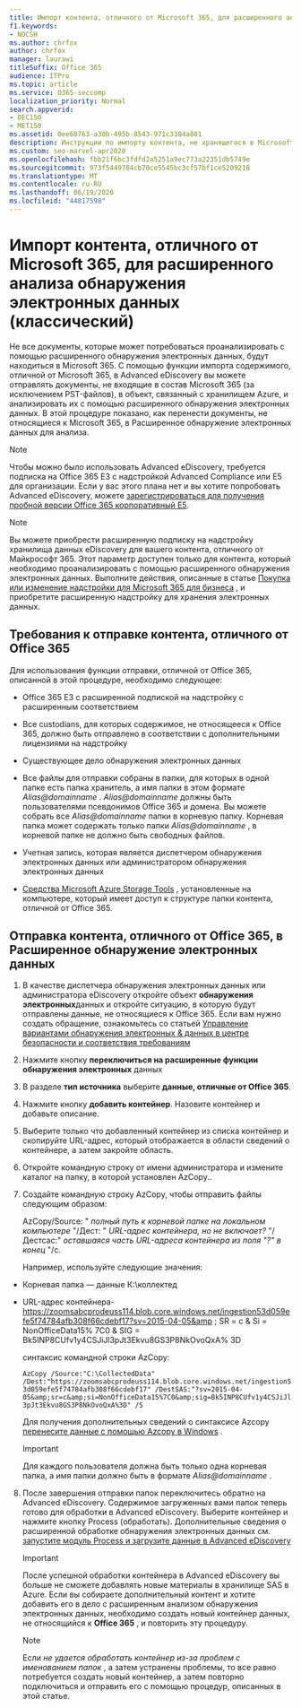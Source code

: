 ```yaml
---
title: Импорт контента, отличного от Microsoft 365, для расширенного анализа обнаружения электронных данных
f1.keywords:
- NOCSH
ms.author: chrfox
author: chrfox
manager: laurawi
titleSuffix: Office 365
audience: ITPro
ms.topic: article
ms.service: O365-seccomp
localization_priority: Normal
search.appverid:
- OEC150
- MET150
ms.assetid: 0ee60763-a30b-495b-8543-971c3384a801
description: Инструкции по импорту контента, не хранящегося в Microsoft 365, в большой двоичный объект Azure, чтобы его можно было проанализировать с помощью АЕД
ms.custom: seo-marvel-apr2020
ms.openlocfilehash: fbb21f6bc3fdfd2a5251a9ec773a22351db5749e
ms.sourcegitcommit: 973f5449784cb70ce5545bc3cf57bf1ce5209218
ms.translationtype: MT
ms.contentlocale: ru-RU
ms.lasthandoff: 06/19/2020
ms.locfileid: "44817598"
---
```

# <a name="import-non-microsoft-365-content-for-advanced-ediscovery-classic-analysis"></a>Импорт контента, отличного от Microsoft 365, для расширенного анализа обнаружения электронных данных (классический)

Не все документы, которые может потребоваться проанализировать с помощью расширенного обнаружения электронных данных, будут находиться в Microsoft 365. С помощью функции импорта содержимого, отличной от Microsoft 365, в Advanced eDiscovery вы можете отправлять документы, не входящие в состав Microsoft 365 (за исключением PST-файлов), в объект, связанный с хранилищем Azure, и анализировать их с помощью расширенного обнаружения электронных данных. В этой процедуре показано, как перенести документы, не относящиеся к Microsoft 365, в Расширенное обнаружение электронных данных для анализа.
  
> [!NOTE]
> Чтобы можно было использовать Advanced eDiscovery, требуется подписка на Office 365 E3 с надстройкой Advanced Compliance или E5 для организации. Если у вас этого плана нет и вы хотите попробовать Advanced eDiscovery, можете [зарегистрироваться для получения пробной версии Office 365 корпоративный E5](https://go.microsoft.com/fwlink/p/?LinkID=698279). 
  
> [!NOTE]
> Вы можете приобрести расширенную подписку на надстройку хранилища данных eDiscovery для вашего контента, отличного от Майкрософт 365. Этот параметр доступен только для контента, который необходимо проанализировать с помощью расширенного обнаружения электронных данных. Выполните действия, описанные в статье [Покупка или изменение надстройки для Microsoft 365 для бизнеса](https://docs.microsoft.com/microsoft-365/commerce/buy-or-edit-an-add-on) , и приобретите расширенную надстройку для хранения электронных данных. 
  
## <a name="requirements-to-upload-non-office-365-content"></a>Требования к отправке контента, отличного от Office 365

Для использования функции отправки, отличной от Office 365, описанной в этой процедуре, необходимо следующее:
  
- Office 365 E3 с расширенной подпиской на надстройку с расширенным соответствием
    
- Все custodians, для которых содержимое, не относящееся к Office 365, должно быть отправлено в соответствии с дополнительными лицензиями на надстройку
    
- Существующее дело обнаружения электронных данных
    
- Все файлы для отправки собраны в папки, для которых в одной папке есть папка хранитель, а имя папки в этом формате *Alias@domainname* . *Alias@domainname* должны быть пользователями псевдонимов Office 365 и домена. Вы можете собрать все *Alias@domainname* папки в корневую папку. Корневая папка может содержать только папки *Alias@domainname* , в корневой папке не должно быть свободных файлов. 
    
- Учетная запись, которая является диспетчером обнаружения электронных данных или администратором обнаружения электронных данных
    
- [Средства Microsoft Azure Storage Tools](https://aka.ms/downloadazcopy) , установленные на компьютере, который имеет доступ к структуре папки контента, отличной от Office 365. 
    
## <a name="upload-non-office-365-content-into-advanced-ediscovery"></a>Отправка контента, отличного от Office 365, в Расширенное обнаружение электронных данных


1. В качестве диспетчера обнаружения электронных данных или администратора eDiscovery откройте объект **обнаружения электронных**данных и откройте ситуацию, в которую будут отправлены данные, не относящиеся к Office 365. Если вам нужно создать обращение, ознакомьтесь со статьей [Управление вариантами обнаружения электронных &amp; данных в центре безопасности и соответствия требованиям](ediscovery-cases.md)
    
2. Нажмите кнопку **переключиться на расширенные функции обнаружения электронных** данных
    
3. В разделе **тип источника** выберите **данные, отличные от Office 365**.
    
4. Нажмите кнопку **добавить контейнер**. Назовите контейнер и добавьте описание.
    
5. Выберите только что добавленный контейнер из списка контейнер и скопируйте URL-адрес, который отображается в области сведений о контейнере, а затем закройте область.
    
6. Откройте командную строку от имени администратора и измените каталог на папку, в которой установлен AzCopy..
    
7. Создайте командную строку AzCopy, чтобы отправить файлы следующим образом:
    
    AzCopy/Source: " *полный путь к корневой папке на локальном компьютере* "/Дест: " *URL-адрес контейнера, но не включает?*  "/Дестсас:" *оставшаяся часть URL-адреса контейнера из поля "?" в конец* "/с. 
    
    Например, используйте следующие значения: 
    
  - Корневая папка — данные К:\коллектед 
    
  - URL-адрес контейнера- https://zoomsabcprodeuss114.blob.core.windows.net/ingestion53d059efe5f74784afb308f66cdebf17?sv=2015-04-05&amp ; SR = c &amp; Si = NonOfficeData15% 7C0 &amp; SIG = Bk5INP8CUfv1y4CSJiJl3pJt3Ekvu8GS3P8NkOvoQxA% 3D
    
    синтаксис командной строки AzCopy:
    
     `AzCopy /Source:"C:\CollectedData" /Dest:"https://zoomsabcprodeuss114.blob.core.windows.net/ingestion53d059efe5f74784afb308f66cdebf17" /DestSAS:"?sv=2015-04-05&amp;sr=c&amp;si=NonOfficeData15%7C0&amp;sig=Bk5INP8CUfv1y4CSJiJl3pJt3Ekvu8GS3P8NkOvoQxA%3D" /S`
    
    Для получения дополнительных сведений о синтаксисе Azcopy [перенесите данные с помощью Azcopy в Windows](https://docs.microsoft.com/azure/storage/common/storage-use-azcopy) . 
    
    > [!IMPORTANT]
    > Для каждого пользователя должна быть только одна корневая папка, а имя папки должно быть в формате *Alias@domainname* . 
  
8. После завершения отправки папок переключитесь обратно на Advanced eDiscovery. Содержимое загруженных вами папок теперь готово для обработки в Advanced eDiscovery. Выберите контейнер и нажмите кнопку Process (обработать). Дополнительные сведения о расширенной обработке обнаружения электронных данных см. [запустите модуль Process и загрузите данные в Advanced eDiscovery](run-the-process-module-and-load-data-in-advanced-ediscovery.md)
    
    > [!IMPORTANT]
    > После успешной обработки контейнера в Advanced eDiscovery вы больше не сможете добавлять новые материалы в хранилище SAS в Azure. Если вы собираете дополнительный контент и хотите добавить его в дело с расширенным анализом обнаружения электронных данных, необходимо создать новый контейнер данных, не относящийся к **Office 365** , и повторить эту процедуру. 
  
    > [!NOTE]
    > Если *не удается обработать контейнер из-за проблем с именованием папок* , а затем устранены проблемы, то все равно потребуется создать новый контейнер, а затем повторно подключиться и отправить его с помощью процедур, описанных в этой статье.
